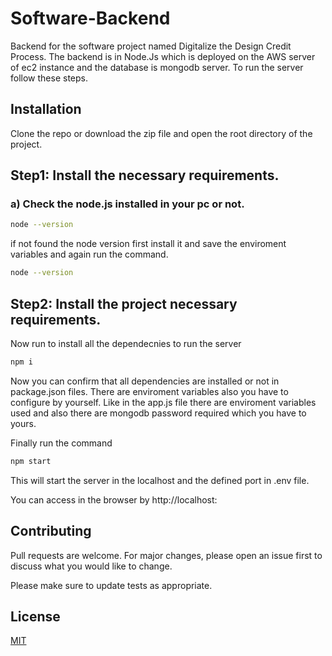 # Software-Backend

Backend for the software project named Digitalize the Design Credit Process.
The backend is in Node.Js which is deployed on the AWS server of ec2 instance and the database is mongodb server. To run the server follow these steps.

## Installation

Clone the repo or download the zip file and open the root directory of the project.

## Step1: Install the necessary requirements.

### a) Check the node.js installed in your pc or not.

```bash
node --version
```

if not found the node version first install it and save the enviroment variables and again run the command.

```bash
node --version
```

## Step2: Install the project necessary requirements.

Now run to install all the dependecnies to run the server

```bash
npm i
```

Now you can confirm that all dependencies are installed or not in package.json files.
There are enviroment variables also you have to configure by yourself. Like in the app.js file there are enviroment variables used and also there are mongodb password required which you have to yours.

Finally run the command

```bash
npm start
```

This will start the server in the localhost and the defined port in .env file.

You can access in the browser by http://localhost:<PORT>

## Contributing

Pull requests are welcome. For major changes, please open an issue first
to discuss what you would like to change.

Please make sure to update tests as appropriate.

## License

[MIT](https://choosealicense.com/linses/mit/)
